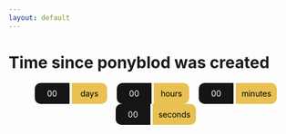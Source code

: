 ```yaml
---
layout: default
---
```


# Time since ponyblod was created

<html>
  <style>
    .countup {
      text-align: center;
      margin-bottom: 20px;
    }
    .countup .timeel {
      display: inline-block;
      padding: 10px;
      background: #151515;
      margin: 0;
      color: white;
      min-width: 2.6rem;
      margin-left: 13px;
      border-radius: 10px 0 0 10px;
    }
    .countup span[class*="timeRef"] {
      border-radius: 0 10px 10px 0;
      margin-left: 0;
      background: #e8c152;
      color: black;
    }
  </style>

  <div class="countup" id="countup1">
    <span class="timeel days">00</span>
    <span class="timeel timeRefDays">days</span>
    <span class="timeel hours">00</span>
    <span class="timeel timeRefHours">hours</span>
    <span class="timeel minutes">00</span>
    <span class="timeel timeRefMinutes">minutes</span>
    <span class="timeel seconds">00</span>
    <span class="timeel timeRefSeconds">seconds</span>
  </div>

  <script>
    window.onload = function() {
      // Month Day, Year Hour:Minute:Second, id-of-element-container
      countUpFromTime("Aug 25, 2021 13:37:00", 'countup1'); // ****** Change this line!
    };
    function countUpFromTime(countFrom, id) {
      countFrom = new Date(countFrom).getTime();
      var now = new Date(),
          countFrom = new Date(countFrom),
          timeDifference = (now - countFrom);

      var secondsInADay = 60 * 60 * 1000 * 24,
          secondsInAHour = 60 * 60 * 1000;

      days = Math.floor(timeDifference / (secondsInADay) * 1);
      hours = Math.floor((timeDifference % (secondsInADay)) / (secondsInAHour) * 1);
      mins = Math.floor(((timeDifference % (secondsInADay)) % (secondsInAHour)) / (60 * 1000) * 1);
      secs = Math.floor((((timeDifference % (secondsInADay)) % (secondsInAHour)) % (60 * 1000)) / 1000 * 1);

      var idEl = document.getElementById(id);
      idEl.getElementsByClassName('days')[0].innerHTML = days;
      idEl.getElementsByClassName('hours')[0].innerHTML = hours;
      idEl.getElementsByClassName('minutes')[0].innerHTML = mins;
      idEl.getElementsByClassName('seconds')[0].innerHTML = secs;

      clearTimeout(countUpFromTime.interval);
      countUpFromTime.interval = setTimeout(function(){ countUpFromTime(countFrom, id); }, 1000);
    }
  </script>

</html>
